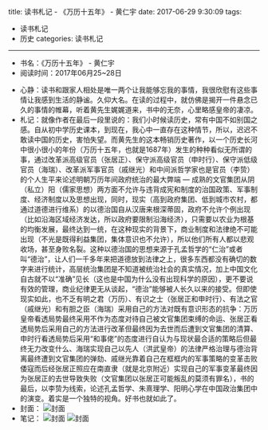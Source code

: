 title: 读书札记 - 《万历十五年》 - 黄仁宇
date: 2017-06-29 9:30:09
tags: 
- 读书札记
- 历史
categories: 读书札记

----------

* 书名：《万历十五年》 - 黄仁宇
* 阅读时间：2017年06月25~28日
<!-- more -->
* 心静：读书和跟家人相处是唯一两个让我能够忘我的事情，我很欣慰有这些事情让我感到生活的静谧。久仰大名。在读的过程中，就仿佛是揭开一件悬念已久的事情的帷幕，听着黄先生娓娓道来，书中的无奈，心里略感皇帝的凄凉。
* 札记：就像作者在最后一段里说的：我们小时候读历史，常有中国不如别国之感。自从初中学历史课本，到现在，我心中一直存在这种情节，所以，迟迟不敢读中国的历史，害怕失望。而黄先生的这本畅销历史著作，以一个历史长河中很小很小的年份（万历十五年，也就是1687年）发生的种种看似无所谓的事，通过改革派高级官员（张居正）、保守派高级官员（申时行）、保守派低级官员（海瑞）、改革派军事官员（戚继光）和中间派哲学家也是官员（李贽）的个人生平来论述明朝万历年间政府统治的最大弊端 — 成熟的文官集团从阴（私立）阳（儒家思想）两方面不允许与违背成宪和制度的治国政策、军事制度、经济制度以及思想出现，同时，现实（高到政府集团、低到城市农村，都通过道德进行维系）的以德治国自从汉唐来根深蒂固，政府不允许个例出现（比如沿海区域经济发达，所以政府要限制沿海经济），只需要以农业为根基的均衡发展，最终达到一统，在这种现实的背景下，商业制度和法律绝不可能出现（不光是既得利益集团，集体意识也不允许），所以他们所有人都以悲观收场，甚至身败名裂。这种以德治国的思想来源于孔孟哲学的“仁治”或者叫“德治”，让人们一千多年来把道德放到法律之上，很多东西都没有确切的数字来进行统计，高层统治集团是不知道被统治社会的真实情况，加上中国文化自古就不以“准确”见长（这也是中国为什么没有出现科学的原因），更不要说有效的管理，商业纪律更无从谈起，“德治”能够被人长久以来的接受。但即使现实如此，也不乏有明之君（万历）、有识之士（张居正和申时行）、有法之官（戚继光）和有胆之臣（海瑞）采用自己的方法对既有意识形态的抗争：万历皇帝看透局势最终采用不作为态度对待自己被文官集团束缚的命运、张居正看透局势后采用自己的方法进行改革但最终因为去世而后遭到文官集团的清算、申时行看透局势后采用“和事佬”的态度进行自认为与现状最合适的策略后但最终无力改变什么、海瑞实现自己以先人（洪武皇帝）的法律严格治理与德治背离最终遭到文官集团的弹劾、戚继光靠着自己在框框内的军事策略的变革击败倭寇而后经张居正照应在南直隶（就是北京附近）实现自己的军事变革最终因为张居正的去世导致失败（文官集团以张居正可能叛乱的莫须有罪名），书的最后，以李贽为线索，论述孔孟哲学、朱熹理学、阳明心学在中国政治集团中的演变。着实是一个独特的视角。好书也就如此了。
* 封面： 
![封面](/images/book2.png)
* 笔记： 
![封面](/images/book21.png)
![封面](/images/book22.png)
